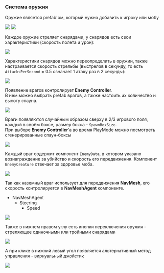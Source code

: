 ### Система оружия
Оружие является prefab'ом, который нужно добавить к игроку или мобу

![](https://sun9-46.userapi.com/c857628/v857628354/1c52d6/8YxGk_ZLpvs.jpg)
![](https://sun9-46.userapi.com/c857628/v857628354/1c52e4/VOjEdbHqDmA.jpg)

Каждое оружие стреляет снарядами, у снарядов есть свои характеристики (скорость полета и урон):

![](https://sun9-62.userapi.com/c857628/v857628354/1c52ed/a_0pQEwbH4s.jpg)

Характеристики снарядов можно переопределить в оружии, также настраивается скорость стрельбы (выстрелов в секунду, то есть ```AttacksPerSecond``` = 0.5 означает 1 атаку раз в 2 секунды):

![](https://sun9-62.userapi.com/c857628/v857628354/1c52dd/V0PgQA5kz6s.jpg)

Появление врагов контролирует **Enemy Controller**. \
В нем можно выбрать prefab врагов, а также настоить их количество и высоту спауна.

![](https://sun9-2.userapi.com/c857628/v857628354/1c52f4/0QOMENS9kEE.jpg)

Враги появляются случайным образом сверху в 2/3 игрового поля, каждый в своём боксе, размер бокса - ```SpawnBoxSize```. \
При выборе **Enemy Controller**'a во время PlayMode можно посмотреть сгенерированные спаун-боксы

![](https://sun9-47.userapi.com/c857628/v857628354/1c536c/BLXQV-N3Z9U.jpg)

Каждый враг содержит компонент ```EnemyData```, в котором указано вознаграждение за убийство и скорость его передвижения.
Компонент ```EnemyCreature``` отвечает за здоровье моба.

![](https://sun9-19.userapi.com/c857628/v857628354/1c52fb/FYXtPsIMKdk.jpg)

Так как наземный враг использует для передвижения **NavMesh**, его скорость контролируется в **NavMeshAgent** компоненте.
+ NavMeshAgent
  + Steering
    + Speed
    
![](https://sun9-40.userapi.com/c857628/v857628354/1c5302/SMqu0KsmR2M.jpg)

Также в нижнем правом углу есть кнопки переключения оружия - стреляющее одиночными или тройными снарядами

![](https://sun9-45.userapi.com/c857628/v857628354/1c5309/6CsWm0iNohY.jpg)

А при клике в нижний левый угол появляется альтернативный метод управления - вирнуальный джойстик

![](https://sun9-62.userapi.com/c857628/v857628354/1c53c2/Yment8V9kZo.jpg)


